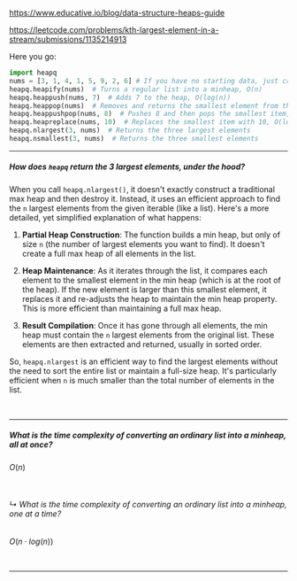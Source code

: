 https://www.educative.io/blog/data-structure-heaps-guide

https://leetcode.com/problems/kth-largest-element-in-a-stream/submissions/1135214913

Here you go: 

```python
import heapq
nums = [3, 1, 4, 1, 5, 9, 2, 6] # If you have no starting data, just create an empty list [] and go straight to heappush. 
heapq.heapify(nums)  # Turns a regular list into a minheap, O(n)
heapq.heappush(nums, 7)  # Adds 7 to the heap, O(log(n))
heapq.heappop(nums)  # Removes and returns the smallest element from the top, O(log(n))
heapq.heappushpop(nums, 8)  # Pushes 8 and then pops the smallest item, O(log(n))
heapq.heapreplace(nums, 10)  # Replaces the smallest item with 10, O(log(n))
heapq.nlargest(3, nums)  # Returns the three largest elements
heapq.nsmallest(3, nums)  # Returns the three smallest elements
```



---

##### How does `heapq` return the 3 largest elements, under the hood? 

When you call `heapq.nlargest()`, it doesn't exactly construct a traditional max heap and then destroy it. Instead, it uses an efficient approach to find the `n` largest elements from the given iterable (like a list). Here's a more detailed, yet simplified explanation of what happens:

1. **Partial Heap Construction**: The function builds a min heap, but only of size `n` (the number of largest elements you want to find). It doesn't create a full max heap of all elements in the list.

2. **Heap Maintenance**: As it iterates through the list, it compares each element to the smallest element in the min heap (which is at the root of the heap). If the new element is larger than this smallest element, it replaces it and re-adjusts the heap to maintain the min heap property. This is more efficient than maintaining a full max heap.

3. **Result Compilation**: Once it has gone through all elements, the min heap must contain the `n` largest elements from the original list. These elements are then extracted and returned, usually in sorted order.

So, `heapq.nlargest` is an efficient way to find the largest elements without the need to sort the entire list or maintain a full-size heap. It's particularly efficient when `n` is much smaller than the total number of elements in the list.

<br>

---
##### What is the time complexity of converting an ordinary list into a minheap, all at once? 

$O(n)$

<br>

###### ↳ What is the time complexity of converting an ordinary list into a minheap, one at a time?

$O(n\cdot log(n))$

<br>

---